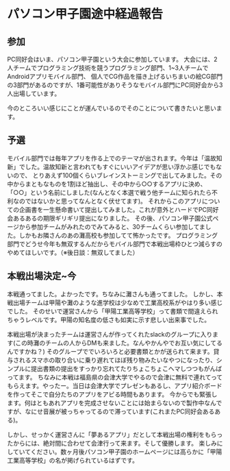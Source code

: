 # パソコン甲子園途中経過報告

## 参加
PC同好会はいま、パソコン甲子園という大会に参加しています。
大会には、2人チームでプログラミング技術を競うプログラミング部門、1~3人チームでAndroidアプリモバイル部門、
個人でCG作品を描き上げるいちまいの絵CG部門の3部門があるのですが、1番可能性がありそうなモバイル部門にPC同好会から3人出場しています。

今のところいい感じにことが運んでいるのでそのことについて書きたいと思います。

## 予選
モバイル部門では毎年アプリを作る上でのテーマが出されます。今年は「温故知新」でした。温故知新と言われてもすぐにいいアイデアが思い浮かぶ感じでもないので、
とりあえず100個くらいブレインストーミングで出してみました。その中からまともなものを1割ほど抽出し、その中から○○するアプリに決め、
「○○」という名前にしました(なんとなく本選で戦う他チームに知られたら不利なのではないかと思ってなんとなく伏せてます)。
それからこのアプリについての企画書を一生懸命書いて提出してみました。これが意外とハードでPC同好会あるあるの期限ギリギリ提出になりました。
その後、パソコン甲子園公式ページから参加チームがみれたのでみてみると、30チームくらい参加してました。しかもお隣さんのあの灘高校も参加してて怖かったです。
プログラミング部門でどうせ今年も無双するんだからモバイル部門で本戦出場枠ひとつ減らすのやめてほしいです。（※後日談：無双してました）

## 本戦出場決定~今
本戦通ってました。よかったです。ちなみに灘さんも通ってました。
しかし、本戦出場チームは甲陽や灘のような進学校は少なめで工業高校系がやはり多い感じでした。
そのせいで運営さんから「甲陽工業高等学校」って書類で間違えられちゃうレベルです。甲陽の知名度の低さも如実に示す悲しい出来事でした。

本戦出場が決まったチームは運営さんが作ってくれたslackのグループに入ります(この時灘のチームの人からDMも来ました。なんやかんやでお互い気にしてるんですかね？)
そのグループででいろいろと必要書類とかが送られて来ます。貸与されるスマホの取り合いに乗り遅れてほぼ残り物みたいなやつになったり、シンプルに提出書類の提出をすっかり忘れてたりちょこちょこヘマしつつもがんばってます。
ちなみに本戦は福島県の会津大学でやるので会津に無料で連れてってもらえます。やったー。当日は会津大学でプレゼンもあるし、アプリ紹介ボードを作ってそこで自分たちのアプリをアピる時間もあります。
今からでも緊張します。何はともあれアプリを完成させないことには始まらないので製作中なんですが、なにせ音展が被っちゃってるので滞っています(これまたPC同好会あるある)。

しかし、せっかく運営さんに「夢あるアプリ」だとして本戦出場の権利をもらったからには、絶対間に合わせて会津行って来ます。そして優勝します。
楽しみにしていてください。数ヶ月後パソコン甲子園のホームページには高らかに「甲陽工業高等学校」の名が掲げられているはずです。